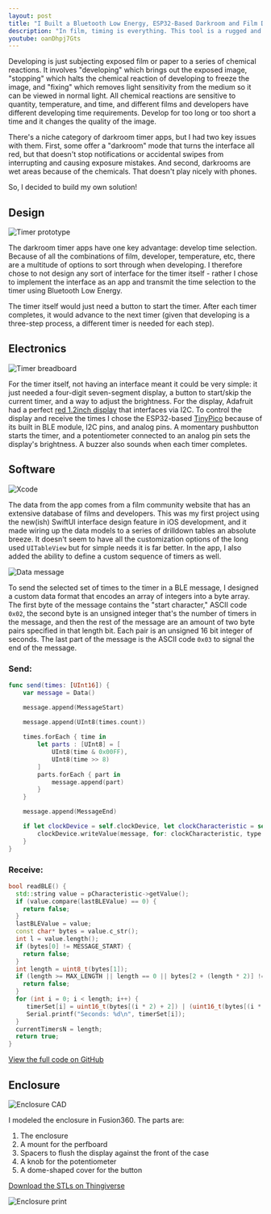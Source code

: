 ```yaml
---
layout: post
title: "I Built a Bluetooth Low Energy, ESP32-Based Darkroom and Film Development Timer"
description: "In film, timing is everything. This tool is a rugged and darkroom-safe solution to precise timing needs."
youtube: oanDhpj7Gts
---
```


Developing is just subjecting exposed film or paper to a series of chemical
reactions. It involves "developing" which brings out the exposed image, 
"stopping" which halts the chemical reaction of developing to freeze the image,
and "fixing" which removes light sensitivity from the medium so it can be viewed
in normal light. All chemical reactions are sensitive to quantity, temperature,
and time, and different films and developers have different developing time
requirements. Develop for too long or too short a time and it changes the 
quality of the image. 

There's a niche category of darkroom timer apps, but I had two key issues
with them. First, some offer a "darkroom" mode that turns the interface all
red, but that doesn't stop notifications or accidental swipes from interrupting
and causing exposure mistakes. And second, darkrooms are wet areas because of
the chemicals. That doesn't play nicely with phones.

So, I decided to build my own solution!

## Design

![Timer prototype](/images/darkroom-timer/prototype.jpg)

The darkroom timer apps have one key advantage: develop time selection. Because
of all the combinations of film, developer, temperature, etc, there are a 
multitude of options to sort through when developing. I therefore chose to not
design any sort of interface for the timer itself - rather I chose to 
implement the interface as an app and transmit the time selection to the timer
using Bluetooth Low Energy.

The timer itself would just need a button to start the timer. After each timer
completes, it would advance to the next timer (given that developing is a 
three-step process, a different timer is needed for each step).

## Electronics

![Timer breadboard](/images/darkroom-timer/breadboard.png)

For the timer itself, not having an interface meant it could be very simple:
it just needed a four-digit seven-segment display, a button to start/skip the
current timer, and a way to adjust the brightness. For the display, Adafruit
had a perfect [red 1.2inch display](https://www.adafruit.com/product/1270) that 
interfaces via I2C. To control the display and receive the times I chose the 
ESP32-based [TinyPico](https://www.adafruit.com/product/4335) because of its
built in BLE module, I2C pins, and analog pins. A momentary pushbutton starts
the timer, and a potentiometer connected to an analog pin sets the display's
brightness. A buzzer also sounds when each timer completes.

## Software

![Xcode](/images/darkroom-timer/xcode.png)

The data from the app comes from a film community website that has an extensive
database of films and developers. This was my first project using the new(ish)
SwiftUI interface design feature in iOS development, and it made wiring up the
data models to a series of drilldown tables an absolute breeze. It doesn't seem
to have all the customization options of the long used `UITableView` but for
simple needs it is far better. In the app, I also added the ability to define a
custom sequence of timers as well.

![Data message](/images/darkroom-timer/message.png)

To send the selected set of times to the timer in a BLE message, I designed a 
custom data format that encodes an array of integers into a byte array. The 
first byte of the message contains the "start character," ASCII code `0x02`, 
the second byte is  an unsigned integer that's the number of timers in the 
message, and then the rest of the message are an amount of two byte pairs 
specified in that length bit. Each pair is an unsigned 16 bit integer of 
seconds. The last part of the message is the ASCII code `0x03` to signal the 
end of the message. 

### Send:

```swift
func send(times: [UInt16]) {
    var message = Data()

    message.append(MessageStart)
    
    message.append(UInt8(times.count))

    times.forEach { time in
        let parts : [UInt8] = [
            UInt8(time & 0x00FF),
            UInt8(time >> 8)
        ]
        parts.forEach { part in
            message.append(part)
        }
    }

    message.append(MessageEnd)

    if let clockDevice = self.clockDevice, let clockCharacteristic = self.clockCharacteristic {
        clockDevice.writeValue(message, for: clockCharacteristic, type: CBCharacteristicWriteType.withResponse)
    }
}
```

### Receive:

```c++
bool readBLE() {
  std::string value = pCharacteristic->getValue();
  if (value.compare(lastBLEValue) == 0) {
    return false;
  }
  lastBLEValue = value;
  const char* bytes = value.c_str();
  int l = value.length();
  if (bytes[0] != MESSAGE_START) {
    return false;
  }
  int length = uint8_t(bytes[1]);
  if (length >= MAX_LENGTH || length == 0 || bytes[2 + (length * 2)] != MESSAGE_END) {
    return false;
  }
  for (int i = 0; i < length; i++) {
     timerSet[i] = uint16_t(bytes[(i * 2) + 2]) | (uint16_t(bytes[(i * 2) + 3]) << 8);
     Serial.printf("Seconds: %d\n", timerSet[i]);
  }
  currentTimersN = length;
  return true;
}
```

[View the full code on GitHub](https://github.com/johnjones4/darkroom-timer-II)

## Enclosure

![Enclosure CAD](/images/darkroom-timer/cad.png)

I modeled the enclosure in Fusion360. The parts are:

1. The enclosure
2. A mount for the perfboard
3. Spacers to flush the display against the front of the case
4. A knob for the potentiometer
5. A dome-shaped cover for the button

[Download the STLs on Thingiverse](https://www.thingiverse.com/thing:5235876)

![Enclosure print](/images/darkroom-timer/print.gif)

